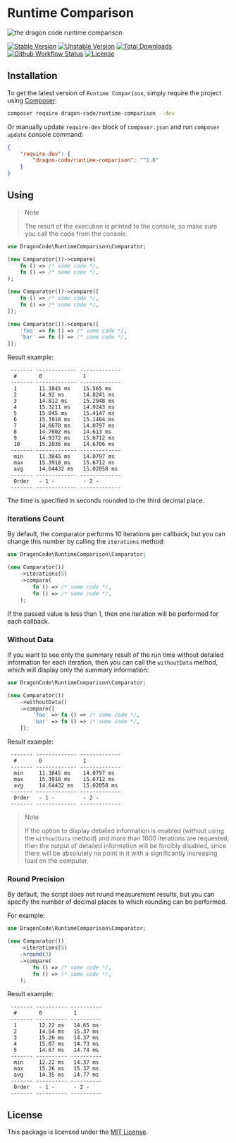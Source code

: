 # Runtime Comparison

![the dragon code runtime comparison](https://preview.dragon-code.pro/the-dragon-code/runtime-comparison.svg?brand=php)

[![Stable Version][badge_stable]][link_packagist]
[![Unstable Version][badge_unstable]][link_packagist]
[![Total Downloads][badge_downloads]][link_packagist]
[![Github Workflow Status][badge_build]][link_build]
[![License][badge_license]][link_license]

## Installation

To get the latest version of `Runtime Comparison`, simply require the project using [Composer](https://getcomposer.org):

```bash
composer require dragon-code/runtime-comparison --dev
```

Or manually update `require-dev` block of `composer.json` and run `composer update` console command:

```json
{
    "require-dev": {
        "dragon-code/runtime-comparison": "^1.0"
    }
}
```

## Using

> Note
>
> The result of the execution is printed to the console, so make sure you call the code from the console.

```php
use DragonCode\RuntimeComparison\Comparator;

(new Comparator())->compare(
    fn () => /* some code */,
    fn () => /* some code */,
);

(new Comparator())->compare([
    fn () => /* some code */,
    fn () => /* some code */,
]);

(new Comparator())->compare([
    'foo' => fn () => /* some code */,
    'bar' => fn () => /* some code */,
]);
```

Result example:

```
 ------- ------------- ------------- 
  #       0             1            
 ------- ------------- ------------- 
  1       11.3845 ms    15.565 ms    
  2       14.92 ms      14.8241 ms   
  3       14.812 ms     15.2948 ms   
  4       15.3211 ms    14.9243 ms   
  5       15.045 ms     15.4147 ms   
  6       15.3918 ms    15.1484 ms   
  7       14.6678 ms    14.0797 ms   
  8       14.7602 ms    14.613 ms    
  9       14.9372 ms    15.6712 ms   
  10      15.2036 ms    14.6706 ms   
 ------- ------------- ------------- 
  min     11.3845 ms    14.0797 ms   
  max     15.3918 ms    15.6712 ms   
  avg     14.64432 ms   15.02058 ms  
 ------- ------------- ------------- 
  Order   - 1 -         - 2 -        
 ------- ------------- ------------- 
```

The time is specified in seconds rounded to the third decimal place.

### Iterations Count

By default, the comparator performs 10 iterations per callback, but you can change this number by calling the `iterations` method:

```php
use DragonCode\RuntimeComparison\Comparator;

(new Comparator())
    ->iterations(5)
    ->compare(
        fn () => /* some code */,
        fn () => /* some code */,
    );
```

If the passed value is less than 1, then one iteration will be performed for each callback.

### Without Data

If you want to see only the summary result of the run time without detailed information for each iteration, then you can call the `withoutData` method, which will display only the
summary information:

```php
use DragonCode\RuntimeComparison\Comparator;

(new Comparator())
    ->withoutData()
    ->compare([
        'foo' => fn () => /* some code */,
        'bar' => fn () => /* some code */,
    ]);
```

Result example:

```
 ------- ------------- ------------- 
  #       0             1            
 ------- ------------- ------------- 
  min     11.3845 ms    14.0797 ms   
  max     15.3918 ms    15.6712 ms   
  avg     14.64432 ms   15.02058 ms  
 ------- ------------- ------------- 
  Order   - 1 -         - 2 -        
 ------- ------------- ------------- 
```

> Note
>
> If the option to display detailed information is enabled (without using the `withoutData` method) and more than 1000 iterations are requested, then the output of detailed
> information will be forcibly disabled, since there will be absolutely no point in it with a significantly increasing load on the computer.

### Round Precision

By default, the script does not round measurement results, but you can specify the number of decimal places to which rounding can be performed.

For example:

```php
use DragonCode\RuntimeComparison\Comparator;

(new Comparator())
    ->iterations(5)
    ->round(2)
    ->compare(
        fn () => /* some code */,
        fn () => /* some code */,
    );
```

Result example:

```
 ------- ---------- ---------- 
  #       0          1         
 ------- ---------- ---------- 
  1       12.22 ms   14.65 ms  
  2       14.54 ms   15.37 ms  
  3       15.26 ms   14.37 ms  
  4       15.07 ms   14.73 ms  
  5       14.67 ms   14.74 ms  
 ------- ---------- ---------- 
  min     12.22 ms   14.37 ms  
  max     15.26 ms   15.37 ms  
  avg     14.35 ms   14.77 ms  
 ------- ---------- ---------- 
  Order   - 1 -      - 2 -     
 ------- ---------- ---------- 
```

## License

This package is licensed under the [MIT License](LICENSE).


[badge_build]:          https://img.shields.io/github/actions/workflow/status/TheDragonCode/runtime-comparison/phpunit.yml?style=flat-square

[badge_downloads]:      https://img.shields.io/packagist/dt/dragon-code/runtime-comparison.svg?style=flat-square

[badge_license]:        https://img.shields.io/packagist/l/dragon-code/runtime-comparison.svg?style=flat-square

[badge_stable]:         https://img.shields.io/github/v/release/TheDragonCode/runtime-comparison?label=stable&style=flat-square

[badge_unstable]:       https://img.shields.io/badge/unstable-dev--main-orange?style=flat-square

[link_build]:           https://github.com/TheDragonCode/runtime-comparison/actions

[link_license]:         LICENSE

[link_packagist]:       https://packagist.org/packages/dragon-code/runtime-comparison
